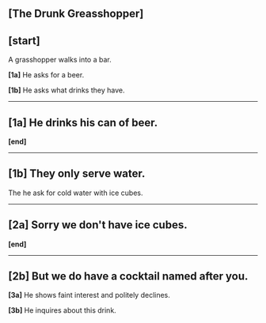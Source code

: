 ## [The Drunk Greasshopper]

## [start]

A grasshopper walks into a bar.

**[1a]** He asks for a beer.

**[1b]** He asks what drinks they have.

---

## [1a] He drinks his can of beer.

**[end]**

---

## [1b] They only serve water.

The he ask for cold water with ice cubes.

---

## [2a] Sorry we don't have ice cubes.

**[end]**

---

## [2b] But we do have a cocktail named after you.

**[3a]** He shows faint interest and politely declines.

**[3b]** He inquires about this drink.
